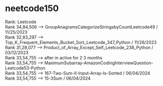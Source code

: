 # neetcode150

Rank: Leetcode  <br/>
Rank 34,84,506 --> GroupAnagramsCategorizeStringsbyCountLeetcode49 / 11/25/2023 <br/>
Rank 32,83,297 --> Top_K_Frequent_Elements_Bucket_Sort_Leetcode_347_Python   / 11/26/2023 <br/>
Rank 31,28,077 --> Product_of_Array_Except_Self_Leetcode_238_Python  / 03/12/2023 <br/>
Rank 33,54,755 --> after in active for 2 3 months <br/>
Rank 33,54,755 --> MaximumSubarray-AmazonCodingInterviewQuestion-Leetcode53-Python <br/>
Rank 33,54,755 --> 167-Two-Sum-II-Input-Array-Is-Sorted / 06/04/2024 <br/>
Rank 33,54,755 --> 15-3Sum / 06/04/2024 <br/>

